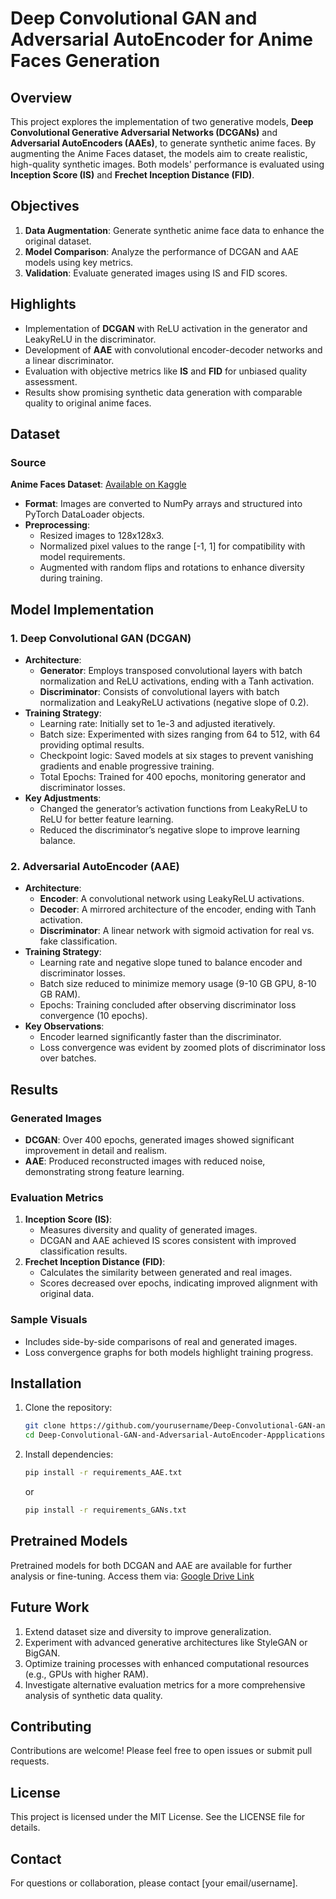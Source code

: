 # Deep Convolutional GAN and Adversarial AutoEncoder for Anime Faces Generation

## Overview

This project explores the implementation of two generative models, **Deep Convolutional Generative Adversarial Networks (DCGANs)** and **Adversarial AutoEncoders (AAEs)**, to generate synthetic anime faces. By augmenting the Anime Faces dataset, the models aim to create realistic, high-quality synthetic images. Both models' performance is evaluated using **Inception Score (IS)** and **Frechet Inception Distance (FID)**.

## Objectives

1. **Data Augmentation**: Generate synthetic anime face data to enhance the original dataset.
2. **Model Comparison**: Analyze the performance of DCGAN and AAE models using key metrics.
3. **Validation**: Evaluate generated images using IS and FID scores.

## Highlights

- Implementation of **DCGAN** with ReLU activation in the generator and LeakyReLU in the discriminator.
- Development of **AAE** with convolutional encoder-decoder networks and a linear discriminator.
- Evaluation with objective metrics like **IS** and **FID** for unbiased quality assessment.
- Results show promising synthetic data generation with comparable quality to original anime faces.

## Dataset

### Source

**Anime Faces Dataset**: [Available on Kaggle](https://www.kaggle.com/datasets/soumikrakshit/anime-faces)

- **Format**: Images are converted to NumPy arrays and structured into PyTorch DataLoader objects.
- **Preprocessing**:
  - Resized images to 128x128x3.
  - Normalized pixel values to the range [-1, 1] for compatibility with model requirements.
  - Augmented with random flips and rotations to enhance diversity during training.

## Model Implementation

### 1. **Deep Convolutional GAN (DCGAN)**

- **Architecture**:
  - **Generator**: Employs transposed convolutional layers with batch normalization and ReLU activations, ending with a Tanh activation.
  - **Discriminator**: Consists of convolutional layers with batch normalization and LeakyReLU activations (negative slope of 0.2).
- **Training Strategy**:
  - Learning rate: Initially set to 1e-3 and adjusted iteratively.
  - Batch size: Experimented with sizes ranging from 64 to 512, with 64 providing optimal results.
  - Checkpoint logic: Saved models at six stages to prevent vanishing gradients and enable progressive training.
  - Total Epochs: Trained for 400 epochs, monitoring generator and discriminator losses.
- **Key Adjustments**:
  - Changed the generator’s activation functions from LeakyReLU to ReLU for better feature learning.
  - Reduced the discriminator’s negative slope to improve learning balance.

### 2. **Adversarial AutoEncoder (AAE)**

- **Architecture**:
  - **Encoder**: A convolutional network using LeakyReLU activations.
  - **Decoder**: A mirrored architecture of the encoder, ending with Tanh activation.
  - **Discriminator**: A linear network with sigmoid activation for real vs. fake classification.
- **Training Strategy**:
  - Learning rate and negative slope tuned to balance encoder and discriminator losses.
  - Batch size reduced to minimize memory usage (9-10 GB GPU, 8-10 GB RAM).
  - Epochs: Training concluded after observing discriminator loss convergence (10 epochs).
- **Key Observations**:
  - Encoder learned significantly faster than the discriminator.
  - Loss convergence was evident by zoomed plots of discriminator loss over batches.

## Results

### Generated Images

- **DCGAN**: Over 400 epochs, generated images showed significant improvement in detail and realism.
- **AAE**: Produced reconstructed images with reduced noise, demonstrating strong feature learning.

### Evaluation Metrics

1. **Inception Score (IS)**:
   - Measures diversity and quality of generated images.
   - DCGAN and AAE achieved IS scores consistent with improved classification results.
2. **Frechet Inception Distance (FID)**:
   - Calculates the similarity between generated and real images.
   - Scores decreased over epochs, indicating improved alignment with original data.

### Sample Visuals

- Includes side-by-side comparisons of real and generated images.
- Loss convergence graphs for both models highlight training progress.

## Installation

1. Clone the repository:
   ```bash
   git clone https://github.com/yourusername/Deep-Convolutional-GAN-and-Adversarial-AutoEncoder-Appplications-With-Anime-Face-Data.git
   cd Deep-Convolutional-GAN-and-Adversarial-AutoEncoder-Appplications-With-Anime-Face-Data
   ```
2. Install dependencies:
   ```bash
   pip install -r requirements_AAE.txt
   ```
   or
   ```bash
   pip install -r requirements_GANs.txt
   ```

## Pretrained Models

Pretrained models for both DCGAN and AAE are available for further analysis or fine-tuning. Access them via:
[Google Drive Link](https://drive.google.com/drive/folders/1rlCIl5CZm_MolS-Uc797QIA7uw3UUVsH?usp=drive_link)

## Future Work

1. Extend dataset size and diversity to improve generalization.
2. Experiment with advanced generative architectures like StyleGAN or BigGAN.
3. Optimize training processes with enhanced computational resources (e.g., GPUs with higher RAM).
4. Investigate alternative evaluation metrics for a more comprehensive analysis of synthetic data quality.

## Contributing

Contributions are welcome! Please feel free to open issues or submit pull requests.

## License

This project is licensed under the MIT License. See the LICENSE file for details.

## Contact

For questions or collaboration, please contact [your email/username].

